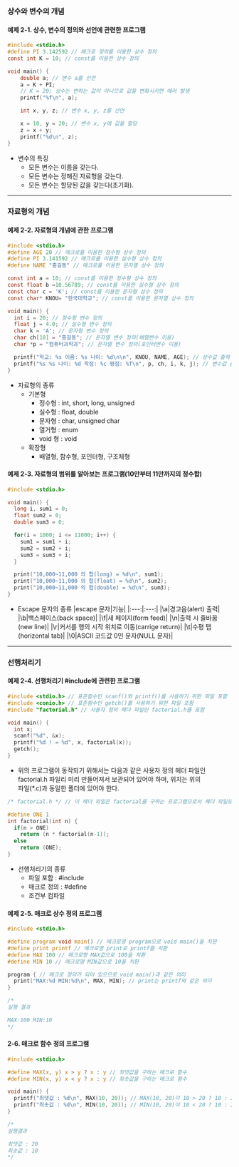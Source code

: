 ### 상수와 변수의 개념

#### 예제 2-1. 상수, 변수의 정의와 선언에 관련한 프로그램

```c
#include <stdio.h>
#define PI 3.142592 // 매크로 정의를 이용한 상수 정의
const int K = 10; // const를 이용한 상수 정의

void main() {
    double a; // 변수 a를 선언
    a = K + PI;
    // K = 20; 상수는 변하는 값이 아니므로 값을 변화시키면 에러 발생
    printf("%f\n", a);

    int x, y, z; // 변수 x, y, z를 선언

    x = 10, y = 20; // 변수 x, y에 값을 할당
    z = x + y;
    printf("%d\n", z);
}
```

- 변수의 특징
  - 모든 변수는 이름을 갖는다.
  - 모든 변수는 정해진 자료형을 갖는다.
  - 모든 변수는 할당된 값을 갖는다(초기화).

---

### 자료형의 개념

#### 예제 2-2. 자료형의 개념에 관한 프로그램

```c
#include <stdio.h>
#define AGE 20 // 매크로를 이용한 정수형 상수 정의
#define PI 3.141592 // 매크로를 이용한 실수형 상수 정의
#define NAME "홍길동" // 매크로를 이용한 문자열 상수 정의

const int a = 10; // const를 이용한 정수형 상수 정의
const float b =10.56789; // const를 이용한 실수형 상수 정의
const char c = 'K'; // const를 이용한 문자형 상수 정의
const char* KNOU= "한국대학교"; // const를 이용한 문자열 상수 정의

void main() {
  int i = 20; // 정수형 변수 정의
  float j = 4.0; // 실수형 변수 정의
  char k = 'A'; // 문자형 변수 정의
  char ch[10] = "홍길동"; // 문자열 변수 정의(배열변수 이용)
  char *p = "컴퓨터과학과"; // 문자열 변수 정의(포인터변수 이용)

  printf("학교: %s 이름: %s 나이: %d\n\n", KNOU, NAME, AGE); // 상수값 출력
  printf("%s %s 나이: %d 학점: %c 평점: %f\n", p, ch, i, k, j); // 변수값 출력
}
```

- 자료형의 종류
  - 기본형
    - 정수형 : int, short, long, unsigned
    - 실수형 : float, double
    - 문자형 : char, unsigned char
    - 열거형 : enum
    - void 형 : void
  - 확장형
    - 배열형, 함수형, 포인터형, 구조체형

#### 예제 2-3. 자료형의 범위를 알아보는 프로그램(10만부터 11만까지의 정수합)

```c
#include <stdio.h>

void main() {
  long i, sum1 = 0;
  float sum2 = 0;
  double sum3 = 0;

  for(i = 1000; i <= 11000; i++) {
    sum1 = sum1 + i;
    sum2 = sum2 + i;
    sum3 = sum3 + i;
  }

  print("10,000~11,000 의 합(long) = %d\n", sum1);
  print("10,000~11,000 의 합(float) = %d\n", sum2);
  print("10,000~11,000 의 합(double) = %d\n", sum3);
}
```

- Escape 문자의 종류
  |escape 문자|기능|
  |:---:|:---:|
  |\a|경고음(alert) 출력|
  |\b|백스페이스(back space)|
  |\f|새 페이지(form feed)|
  |\n|출력 시 줄바꿈(new line)|
  |\r|커서를 행의 시작 위치로 이동(carrige return)|
  |\t|수평 탭(horizontal tab)|
  |\0|ASCII 코드값 0인 문자(NULL 문자)|

---

### 선행처리기

#### 예제 2-4. 선행처리기 #include에 관련한 프로그램

```c
#include <stdio.h> // 표준함수인 scanf()와 printf()를 사용하기 위한 파일 포함
#include <conio.h> // 표준함수인 getch()를 사용하기 위한 파일 포함
#include "factorial.h" // 사용자 정의 헤더 파일인 factorial.h를 포함

void main() {
  int x;
  scanf("%d", &x);
  printf("%d ! = %d", x, factorial(x));
  getch();
}
```

- 위의 프로그램이 동작되기 위해서는 다음과 같은 사용자 정의 헤더 파일인 factorial.h 파일리 미리 만들어져서 보관되어 있어야 하며, 위치는 위의  
  파일(\*.c)과 동일한 폴더에 있어야 한다.

```c
/* factorial.h */ // 이 헤더 파일은 factorial를 구하는 프로그램으로서 헤더 파일로 사용하기 위해 미리 factorial.h로 보관되어 있어야 함

#define ONE 1
int factorial(int n) {
  if(n > ONE)
    return (n * factorial(n-1));
  else
    return (ONE);
}
```

- 선행처리기의 종류
  - 파일 포함 : #include
  - 매크로 정의 : #define
  - 조건부 컴파일

#### 예제 2-5. 매크로 상수 정의 프로그램

```c
#include <stdio.h>

#define program void main() // 매크로명 program으로 void main()을 치완
#define print printf // 매크로명 print로 printf를 치환
#define MAX 100 // 매크로명 MAX값으로 100을 치환
#define MIN 10 // 매크로명 MIN값으로 10을 치환

program { // 매크로 정의가 되어 있으므로 void main()과 같은 의미
  print("MAX:%d MIN:%d\n", MAX, MIN); // print는 printf와 같은 의미
}

/*
실행 결과

MAX:100 MIN:10
*/
```

#### 2-6. 매크로 함수 정의 프로그램

```c
#include <stdio.h>

#define MAX(x, y) x > y ? x : y // 최댓값을 구하는 매크로 함수
#define MIN(x, y) x < y ? x : y // 최솟값을 구하는 매크로 함수

void main() {
  printf("최댓값 : %d\n", MAX(10, 20)); // MAX(10, 20)이 10 > 20 ? 10 : 20으로 치환됨
  printf("최솟값 : %d\n", MIN(10, 20)); // MIN(10, 20)이 10 < 20 ? 10 : 20으로 치환됨
}

/*
실행결과

최댓값 : 20
최솟값 : 10
*/
```
